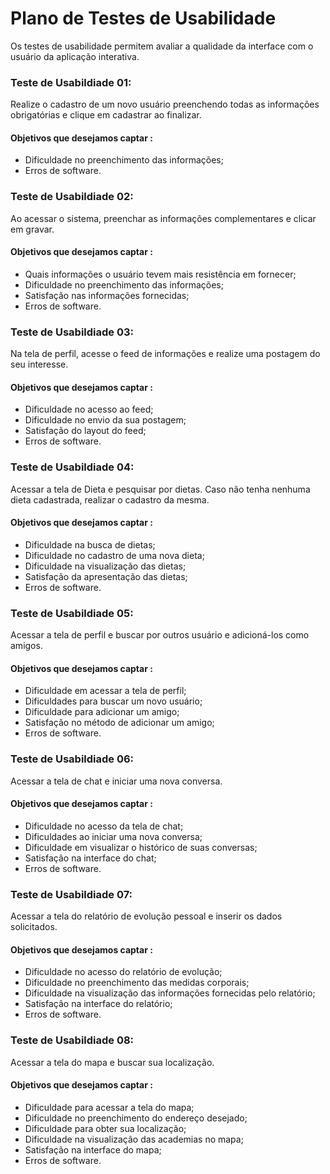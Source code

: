 # Plano de Testes de Usabilidade

Os testes de usabilidade permitem avaliar a qualidade da interface com o usuário da aplicação interativa.


### Teste de Usabildiade 01:

Realize o cadastro de um novo usuário preenchendo todas as informações obrigatórias e clique em cadastrar ao finalizar.

#### Objetivos que desejamos captar :

* Dificuldade no preenchimento das informações;
* Erros de software.

### Teste de Usabildiade 02:

Ao acessar o sistema, preenchar as informações complementares e clicar em gravar.

#### Objetivos que desejamos captar :

* Quais informações o usuário tevem mais resistência em fornecer;
* Dificuldade no preenchimento das informações;
* Satisfação nas informações fornecidas;
* Erros de software.

### Teste de Usabildiade 03:

Na tela de perfil, acesse o feed de informações e realize uma postagem do seu interesse.

#### Objetivos que desejamos captar :

* Dificuldade no acesso ao feed;
* Dificuldade no envio da sua postagem;
* Satisfação do layout do feed;
* Erros de software.

### Teste de Usabildiade 04:

Acessar a tela de Dieta e pesquisar por dietas. Caso não tenha nenhuma dieta cadastrada, realizar o cadastro da mesma.

#### Objetivos que desejamos captar :

* Dificuldade na busca de dietas;
* Dificuldade no cadastro de uma nova dieta;
* Dificuldade na visualização das dietas;
* Satisfação da apresentação das dietas;
* Erros de software.

### Teste de Usabildiade 05:

Acessar a tela de perfil e buscar por outros usuário e adicioná-los como amigos.

#### Objetivos que desejamos captar :

* Dificuldade em acessar a tela de perfil;
* Dificuldades para buscar um novo usuário;
* Dificuldade para adicionar um amigo;
* Satisfação no método de adicionar um amigo;
* Erros de software.

### Teste de Usabildiade 06:

Acessar a tela de chat e iniciar uma nova conversa.

#### Objetivos que desejamos captar :

* Dificuldade no acesso da tela de chat;
* Dificuldades ao iniciar uma nova conversa;
* Dificuldade em visualizar o histórico de suas conversas;
* Satisfação na interface do chat;
* Erros de software.

### Teste de Usabildiade 07:

Acessar a tela do relatório de evolução pessoal e inserir os dados solicitados.

#### Objetivos que desejamos captar :

* Dificuldade no acesso do relatório de evolução;
* Dificuldade no preenchimento das medidas corporais;
* Dificuldade na visualização das informações fornecidas pelo relatório;
* Satisfação na interface do relatório;
* Erros de software.


### Teste de Usabildiade 08:

Acessar a tela do mapa e buscar sua localização.

#### Objetivos que desejamos captar :

* Dificuldade para acessar a tela do mapa;
* Dificuldade no preenchimento do endereço desejado;
* Dificuldade para obter sua localização;
* Dificuldade na visualização das academias no mapa;
* Satisfação na interface do mapa;
* Erros de software.

